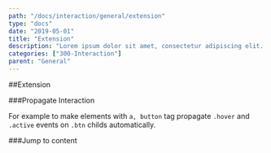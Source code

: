 ```yaml
---
path: "/docs/interaction/general/extension"
type: "docs"
date: "2019-05-01"
title: "Extension"
description: "Lorem ipsum dolor sit amet, consectetur adipiscing elit. Nunc tempus laoreet leo sit amet iaculis."
categories: ["300-Interaction"]
parent: "General"
---
```


##Extension

###Propagate Interaction

For example to make elements with `a, button` tag propagate `.hover` and `.active` events on `.btn` childs automatically.

<demo>
  <demovanilla src="demos/inline/extensions/general/propagate-interaction-btn">
  </demovanilla>
</demo>

###Jump to content

<demo>
  <div class="demo_item" data-iframe="iframe/extensions/general/jumptocontent">
  </div>
</demo>